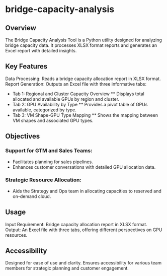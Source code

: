 # bridge-capacity-analysis

## Overview
The Bridge Capacity Analysis Tool is a Python utility designed for analyzing bridge capacity data. It processes XLSX format reports and generates an Excel report with detailed insights.

## Key Features
Data Processing: Reads a bridge capacity allocation report in XLSX format.
Report Generation: Outputs an Excel file with three informative tabs:
* Tab 1: Regional and Cluster Capacity Overview
** Displays total allocated and available GPUs by region and cluster.
* Tab 2: GPU Availability by Type
** Provides a pivot table of GPUs available, categorized by type.
* Tab 3: VM Shape-GPU Type Mapping
** Shows the mapping between VM shapes and associated GPU types.

## Objectives
### Support for GTM and Sales Teams:
* Facilitates planning for sales pipelines.
* Enhances customer conversations with detailed GPU allocation data.
### Strategic Resource Allocation:
* Aids the Strategy and Ops team in allocating capacities to reserved and on-demand cloud.

## Usage
Input Requirement: Bridge capacity allocation report in XLSX format.
Output: An Excel file with three tabs, offering different perspectives on GPU resources.

## Accessibility
Designed for ease of use and clarity.
Ensures accessibility for various team members for strategic planning and customer engagement.
